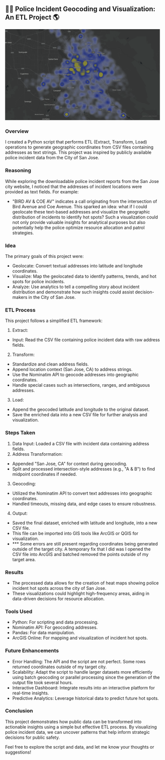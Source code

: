 ## 👮‍♂️ Police Incident Geocoding and Visualization: An ETL Project 🌎

<img src="https://github.com/hectarian/portfolio/blob/main/images/heatmap_SJ.png" width="850" alt="Heatmap-image">

### Overview
I created a Python script that performs ETL (Extract, Transform, Load) operations to generate geographic coordinates from CSV files containing addresses as text strings. This project was inspired by publicly available police incident data from the City of San Jose.

### Reasoning
While exploring the downloadable police incident reports from the San Jose city website, I noticed that the addresses of incident locations were provided as text fields. For example:

- "BIRD AV & COE AV" indicates a call originating from the intersection of Bird Avenue and Coe Avenue.
This sparked an idea: what if I could geolocate these text-based addresses and visualize the geographic distribution of incidents to identify hot spots? Such a visualization could not only provide valuable insights for analytical purposes but also potentially help the police optimize resource allocation and patrol strategies.

### Idea
The primary goals of this project were:

- Geolocate: Convert textual addresses into latitude and longitude coordinates.
- Visualize: Map the geolocated data to identify patterns, trends, and hot spots for police incidents.
- Analyze: Use analytics to tell a compelling story about incident distribution and demonstrate how such insights could assist decision-makers in the City of San Jose.

### ETL Process
This project follows a simplified ETL framework:

1. Extract:
  - Input: Read the CSV file containing police incident data with raw address fields.
2. Transform:
  - Standardize and clean address fields.
  - Append location context (San Jose, CA) to address strings.
  - Use the Nominatim API to geocode addresses into geographic coordinates.
  - Handle special cases such as intersections, ranges, and ambiguous addresses.
3. Load:
  - Append the geocoded latitude and longitude to the original dataset.
  - Save the enriched data into a new CSV file for further analysis and visualization.
    
### Steps Taken
1. Data Input: Loaded a CSV file with incident data containing address fields.
2. Address Transformation:
  - Appended "San Jose, CA" for context during geocoding.
  - Split and processed intersection-style addresses (e.g., "A & B") to find midpoint coordinates if needed.
3. Geocoding:
  - Utilized the Nominatim API to convert text addresses into geographic coordinates.
  - Handled timeouts, missing data, and edge cases to ensure robustness.
4. Output:
  - Saved the final dataset, enriched with latitude and longitude, into a new CSV file.
  - This file can be imported into GIS tools like ArcGIS or QGIS for visualization.
  - *** Some errors are still present regarding coordinates being generated outside of the target city. A temporary fix that I did was I opened the CSV file into ArcGIS and batched removed the points outside of my target area.

### Results
  - The processed data allows for the creation of heat maps showing police incident hot spots across the city of San Jose.
  - These visualizations could highlight high-frequency areas, aiding in data-driven decisions for resource allocation.
    
### Tools Used
  - Python: For scripting and data processing.
  - Nominatim API: For geocoding addresses.
  - Pandas: For data manipulation.
  - ArcGIS Online: For mapping and visualization of incident hot spots.

### Future Enhancements
  - Error Handling: The API and the script are not perfect. Some rows returned coordinates outside of my target city. 
  - Scalability: Adapt the script to handle larger datasets more efficiently using batch geocoding or parallel processing since the generation of the output file took several hours.
  - Interactive Dashboard: Integrate results into an interactive platform for real-time insights.
  - Predictive Analytics: Leverage historical data to predict future hot spots.

### Conclusion
This project demonstrates how public data can be transformed into actionable insights using a simple but effective ETL process. By visualizing police incident data, we can uncover patterns that help inform strategic decisions for public safety.

Feel free to explore the script and data, and let me know your thoughts or suggestions!
